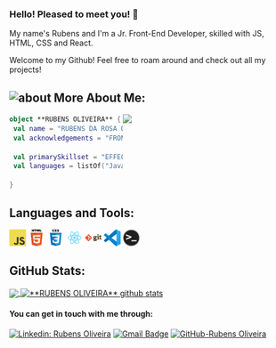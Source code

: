 ### Hello! Pleased to meet you! 👋

My name's Rubens and I'm a Jr. Front-End Developer, skilled with JS, HTML, CSS and React.

Welcome to my Github! Feel free to roam around and check out all my projects!

## <img width="45" alt="about" src="https://raw.github.com/elizarov/elizarov/master/about.png"> More About Me:

<img align="right" width="300" src="https://i2.wp.com/allhtaccess.info/wp-content/uploads/2018/03/programming.gif?fit=1281%2C716&ssl=1" />

```kotlin
object **RUBENS OLIVEIRA** {
 val name = "RUBENS DA ROSA OLIVEIRA"
 val acknowledgements = "FRONT-END DEVELOPER"
 
 val primarySkillset = "EFFECTIVE COMMUNICATION, TEACHER, LECTURER"
 val languages = listOf("JavaScript", "HTML", "CSS", "React") 

}
```

## **Languages and Tools:**  

<code><img height="30" src="https://raw.githubusercontent.com/github/explore/80688e429a7d4ef2fca1e82350fe8e3517d3494d/topics/javascript/javascript.png"></code>
<code><img height="30" src="https://raw.githubusercontent.com/github/explore/80688e429a7d4ef2fca1e82350fe8e3517d3494d/topics/html/html.png"></code>
<code><img height="30" src="https://raw.githubusercontent.com/github/explore/80688e429a7d4ef2fca1e82350fe8e3517d3494d/topics/css/css.png"></code>
<code><img height="30" src="https://raw.githubusercontent.com/github/explore/80688e429a7d4ef2fca1e82350fe8e3517d3494d/topics/react/react.png"></code>
<code><img height="30" src="https://raw.githubusercontent.com/github/explore/80688e429a7d4ef2fca1e82350fe8e3517d3494d/topics/git/git.png"></code>
<code><img height="30" src="https://raw.githubusercontent.com/github/explore/80688e429a7d4ef2fca1e82350fe8e3517d3494d/topics/visual-studio-code/visual-studio-code.png"></code>
<code><img height="30" src="https://raw.githubusercontent.com/github/explore/80688e429a7d4ef2fca1e82350fe8e3517d3494d/topics/terminal/terminal.png"></code>



## **GitHub Stats:**

<a href="https://github.com/Gurupreet">
  <img align="center" src="https://github-readme-stats.vercel.app/api/top-langs/?username=79rubart&theme=dracula&hide_langs_below=1" />
</a>

<a href="https://github.com/Gurupreet">
 <img align="center" src="https://github-readme-stats.vercel.app/api?username=79rubart&show_icons=true&theme=dracula&line_height=27" alt="**RUBENS OLIVEIRA** github stats"/>
</a>

#### You can get in touch with me through:

[![Linkedin: Rubens Oliveira](https://img.shields.io/badge/-Rubens_Oliveira-blue?style=flat-square&logo=Linkedin&logoColor=white&link=https://www.linkedin.com/in/dev-rubensoliveira/)](https://www.linkedin.com/in/dev-rubensoliveira/)
[![Gmail Badge](https://img.shields.io/badge/-rubensoliveira.dev@gmail.com-006bed?style=flat-square&logo=Gmail&logoColor=white&link=mailto:rubensoliveira.dev@gmail.com)](mailto:rubensoliveira.dev@gmail.com)
[![GitHub-Rubens Oliveira]( https://img.shields.io/github/followers/79rubart?label=follow&style=social)](https://github.com/79rubart)
